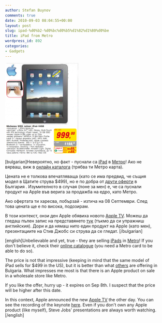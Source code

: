 ```yaml
---
author: Stefan Buynov
comments: true
date: 2010-09-03 08:04:55+00:00
layout: post
slug: ipad-%d0%b2-%d0%bc%d0%b5%d1%82%d1%80%d0%be
title: iPad from Metro
wordpress_id: 892
categories:
- Gadgets
---
```


[![](/images/2010/09/iPad_v_Metro-242x300.png)](/images/2010/09/iPad_v_Metro.png)

[bulgarian]Невероятно, но факт - пуснали са [iPad](http://www.apple.com/ipad/) в [Метро](http://www.metro.bg)! Ако не вярваш, виж в [онлайн каталога](http://metro.bg/pages/1102.aspx?0&mm=10180&cd=2&kd=1&pg=6) (трябва ти Метро карта).  

 Цената не е толкова впечатляваща (като се има предвид, че същия модел в Щатите струва $499), но е по добра от [други оферти](http://laptopi-apple-i-pad-ot-notebook-bg.apple.laptopi.notebook.bg/laptop-apple-i-pad-16-gb-wi-fi/) в България . Изумителното в случая (поне за мен) е, че са пуснали продукт на Apple във верига за продажба на едро, като Метро.

Ако офертата ти харесва, побързай - изтича на 08 Септември. След това цената ще е по висока, подозирам.

В този контекст, онзи ден Apple обявиха новото [Apple TV](http://www.apple.com/appletv/). Можеш да гледаш пълен запис на представянето [тук](http://www.apple.com/apple-events/september-2010/) (тъкмо да си упражниш английския). Дори и да нямаш нито един продукт на Apple (като мен), презентациите на Стив Джобс си струва да се гледат.
[/bulgarian]  

[english]Unbelievable and yet, true - they are selling [iPads](http://www.apple.com/ipad/) in [Metro](http://www.metro.bg)! If you don't believe it, check their [online catalogue](http://metro.bg/pages/1102.aspx?0&mm=10180&cd=2&kd=1&pg=6) (you need a Metro card to be able to do so).  

 The price is not that impressive (keeping in mind that the same model of iPad sells for $499 in the US), but it is better than what [others](http://laptopi-apple-i-pad-ot-notebook-bg.apple.laptopi.notebook.bg/laptop-apple-i-pad-16-gb-wi-fi/) are offering in Bulgaria. What impresses me most is that there is an Apple product on sale in a wholesale store like Metro.

If you like the offer, hurry up - it expires on Sep 8th. I suspect that the price will be higher after this date.

In this context, Apple announced the new [Apple TV](http://www.apple.com/appletv/) the other day. You can see the recording of the keynote [here](http://www.apple.com/apple-events/september-2010/). Even if you don't own any Apple product (like myself), Steve Jobs' presentations are always worth watching.
[/english]
